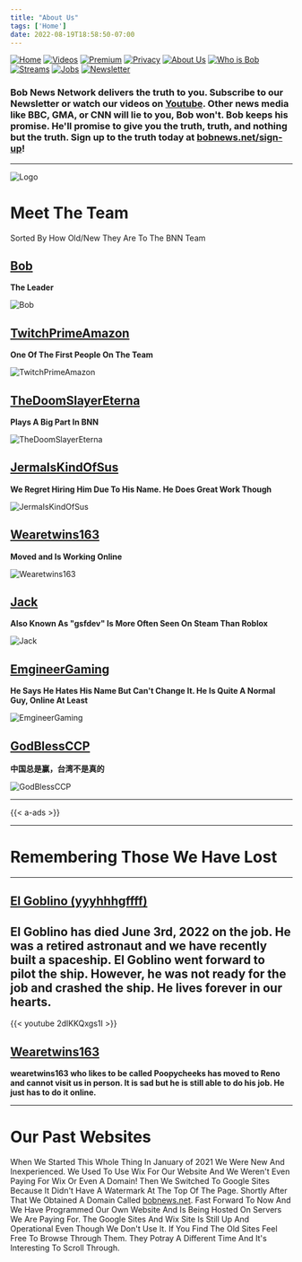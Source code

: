 ```yaml
---
title: "About Us"
tags: ['Home']
date: 2022-08-19T18:58:50-07:00
---
```


[![Home](/homebutton.png#button)](/)
[![Videos](/videosbutton.png#button)](/videos)
[![Premium](/premiumbutton.png#button)](/premium)
[![Privacy](/privacybutton.png#button)](/privacy)
[![About Us](/aboutusbutton.png#button)](/aboutus)
[![Who is Bob](/whoisbobbutton.png#button)](/whoisbob)
[![Streams](/streamsbutton.png#button)](/streams)
[![Jobs](/jobsbutton.png#button)](/jobs)
[![Newsletter](/newsletterbutton.png#button)](/sign-up)



### Bob News Network delivers the truth to you. Subscribe to our Newsletter or watch our videos on [Youtube](https://www.youtube.com/channel/UCYDKPXqFrDBbPK4OIFspb1g). Other news media like BBC, GMA, or CNN will lie to you, Bob won't. Bob keeps his promise. He'll promise to give you the truth, truth, and nothing but the truth. Sign up to the truth today at [bobnews.net/sign-up](/sign-up)!


---

![Logo](/logo2.png#logo)



# Meet The Team
Sorted By How Old/New They Are To The BNN Team

## [Bob](https://www.youtube.com/watch?v=SKkM-W2-qIs)
**The Leader**

![Bob](/logo.png#team)



## [TwitchPrimeAmazon](https://www.youtube.com/watch?v=_laLd0SvA2o)
**One Of The First People On The Team**

![TwitchPrimeAmazon]()



## [TheDoomSlayerEterna](https://www.youtube.com/watch?v=nHMSLtxVUN8)
**Plays A Big Part In BNN**

![TheDoomSlayerEterna](/thedoomslayereterna.png#team)



## [JermaIsKindOfSus](https://www.youtube.com/watch?v=FheE3YJPaWM)
**We Regret Hiring Him Due To His Name. He Does Great Work Though**

![JermaIsKindOfSus]()



## [Wearetwins163](https://www.youtube.com/watch?v=Ddr34Jk9jXo)
**Moved and Is Working Online**

![Wearetwins163](/wearetwins163.png#team)



## [Jack](https://www.youtube.com/watch?v=S_H2nUKJJwA)
**Also Known As "gsfdev" Is More Often Seen On Steam Than Roblox**

![Jack](/jack.png#team)



## [EmgineerGaming](https://www.youtube.com/watch?v=jjlI6bg1fP8)
**He Says He Hates His Name But Can't Change It. He Is Quite A Normal Guy, Online At Least**

![EmgineerGaming](/emgineergaming.png#team)



## [GodBlessCCP](https://www.youtube.com/watch?v=Kk0yM32vyo8)
**中国总是赢，台湾不是真的**

![GodBlessCCP](/godblessccp.png#team)

---

{{< a-ads >}}

---

# Remembering Those We Have Lost

---

## **[El Goblino (yyyhhhgffff)](https://www.youtube.com/watch?v=7AS7x549Soo)**

## El Goblino has died June 3rd, 2022 on the job. He was a retired astronaut and we have recently built a spaceship. El Goblino went forward to pilot the ship. However, he was not ready for the job and crashed the ship. He lives forever in our hearts.

{{< youtube 2dlKKQxgs1I >}}
 

 
 
 
## [Wearetwins163](https://www.youtube.com/watch?v=Ddr34Jk9jXo)
**wearetwins163 who likes to be called Poopycheeks has moved to Reno and cannot visit us in person. It is sad but he is still able to do his job. He just has to do it online.**

---

# Our Past Websites


When We Started This Whole Thing In January of 2021 We Were New And Inexperienced. We Used To Use Wix For Our Website And We Weren't Even Paying For Wix Or Even A Domain! Then We Switched To Google Sites Because It Didn't Have A Watermark At The Top Of The Page. Shortly After That We Obtained A Domain Called [bobnews.net](/). Fast Forward To Now And We Have Programmed Our Own Website And Is Being Hosted On Servers We Are Paying For. The Google Sites And Wix Site Is Still Up And Operational Even Though We Don't Use It. If You Find The Old Sites Feel Free To Browse Through Them. They Potray A Different Time And It's Interesting To Scroll Through.
